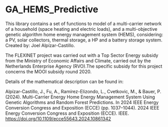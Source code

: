 # GA_HEMS_Predictive
This library contains a set of functions to model of a multi-carrier network of a household (space heating and electric loads), and a multi-objective genetic algorithm home energy management system (HEMS), considering: a PV, solar collectors, thermal storage, a HP and a battery storage system. Created by: Joel Alpízar-Castillo.


The FLEXINET project was carried out with a Top Sector Energy subsidy from the Ministry of Economic Affairs and Climate, carried out by the Netherlands Enterprise Agency (RVO).The specific subsidy for this project concerns the MOOI subsidy round 2020.

Details of the mathematical description can be found in:

Alpízar-Castillo, J., Fu, A., Ramírez-Elizondo, L., Cvetkovic, M., & Bauer, P. (2024). Multi-Carrier Energy Home Energy Management System Using Genetic Algorithms and Random Forest Predictions. In 2024 IEEE Energy Conversion Congress and Exposition (ECCE) (pp. 1037–1044). 2024 IEEE Energy Conversion Congress and Exposition (ECCE). IEEE. https://doi.org/10.1109/ecce55643.2024.10861342
